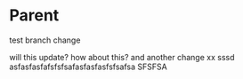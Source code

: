 Parent
=================

test branch change

will this update?
how about this?
and another change
xx
   sssd
asfasfasfafsfsfsafasfasfasfsfsafsa
SFSFSA
